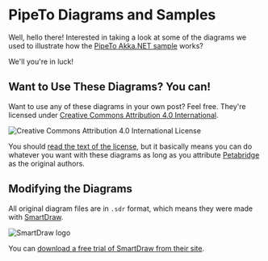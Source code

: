 # PipeTo Diagrams and Samples

Well, hello there! Interested in taking a look at some of the diagrams we used to illustrate how the [PipeTo Akka.NET sample](../) works?

We'll you're in luck! 

## Want to Use These Diagrams? You can!

Want to use any of these diagrams in your own post? Feel free. They're licensed under [Creative Commons Attribution 4.0 International](http://creativecommons.org/licenses/by/4.0/).

![Creative Commons Attribution 4.0 International License](../../images/creative-commons.png)

You should [read the text of the license](http://creativecommons.org/licenses/by/4.0/), but it basically means you can do whatever you want with these diagrams as long as you attribute [Petabridge](http://petabridge.com/ "Petabridge - Akka.NET training, support, and consulting") as the original authors.

## Modifying the Diagrams

All original diagram files are in `.sdr` format, which means they were made with [SmartDraw](http://www.smartdraw.com/ "SmartDraw - communicate visually with great diagrams for Windows").

![SmartDraw logo](../../images/smartdraw-logo.jpg)

You can [download a free trial of SmartDraw from their site](http://www.smartdraw.com/downloads/).